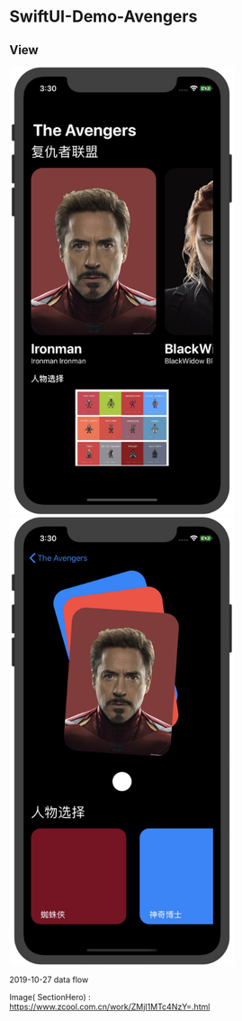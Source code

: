 # SwiftUI-Demo-Avengers

## View
<img width="400"  src="imageHome.png"/>
<img width="400"  src="imageSection.png"/>


2019-10-27 data flow

Image( SectionHero)  :  https://www.zcool.com.cn/work/ZMjI1MTc4NzY=.html
